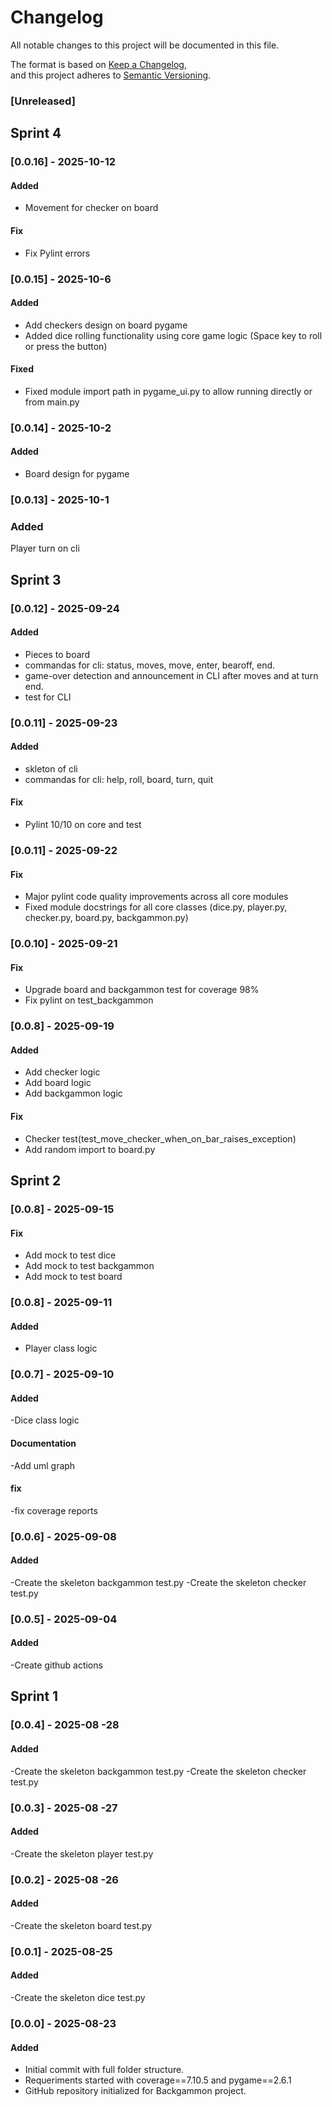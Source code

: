 # Changelog

All notable changes to this project will be documented in this file.

The format is based on [Keep a Changelog](https://keepachangelog.com/en/1.1.0/),  
and this project adheres to [Semantic Versioning](https://semver.org/spec/v2.0.0.html).

### [Unreleased]

## Sprint 4

### [0.0.16] - 2025-10-12

#### Added

- Movement for checker on board

#### Fix

- Fix Pylint errors

### [0.0.15] - 2025-10-6

#### Added

- Add checkers design on board pygame
- Added dice rolling functionality using core game logic (Space key to roll or press the button)

#### Fixed

- Fixed module import path in pygame_ui.py to allow running directly or from main.py

### [0.0.14] - 2025-10-2

#### Added

- Board design for pygame

### [0.0.13] - 2025-10-1

### Added

Player turn on cli

## Sprint 3

### [0.0.12] - 2025-09-24

#### Added

- Pieces to board
- commandas for cli: status, moves, move, enter, bearoff, end.
- game-over detection and announcement in CLI after moves and at turn end.
- test for CLI

### [0.0.11] - 2025-09-23

#### Added

- skleton of cli
- commandas for cli: help, roll, board, turn, quit

#### Fix

- Pylint 10/10 on core and test

### [0.0.11] - 2025-09-22

#### Fix

- Major pylint code quality improvements across all core modules
- Fixed module docstrings for all core classes (dice.py, player.py, checker.py, board.py, backgammon.py)

### [0.0.10] - 2025-09-21

#### Fix

- Upgrade board and backgammon test for coverage 98%
- Fix pylint on test_backgammon

### [0.0.8] - 2025-09-19

#### Added

- Add checker logic
- Add board logic
- Add backgammon logic

#### Fix

- Checker test(test_move_checker_when_on_bar_raises_exception)
- Add random import to board.py

## Sprint 2

### [0.0.8] - 2025-09-15

#### Fix

- Add mock to test dice
- Add mock to test backgammon
- Add mock to test board

### [0.0.8] - 2025-09-11

#### Added

- Player class logic

### [0.0.7] - 2025-09-10

#### Added

-Dice class logic

#### Documentation

-Add uml graph

#### fix

-fix coverage reports

### [0.0.6] - 2025-09-08

#### Added

-Create the skeleton backgammon test.py
-Create the skeleton checker test.py

### [0.0.5] - 2025-09-04

#### Added

-Create github actions

## Sprint 1

### [0.0.4] - 2025-08 -28

#### Added

-Create the skeleton backgammon test.py
-Create the skeleton checker test.py

### [0.0.3] - 2025-08 -27

#### Added

-Create the skeleton player test.py

### [0.0.2] - 2025-08 -26

#### Added

-Create the skeleton board test.py

### [0.0.1] - 2025-08-25

#### Added

-Create the skeleton dice test.py

### [0.0.0] - 2025-08-23

#### Added

- Initial commit with full folder structure.
- Requeriments started with coverage==7.10.5 and pygame==2.6.1
- GitHub repository initialized for Backgammon project.
